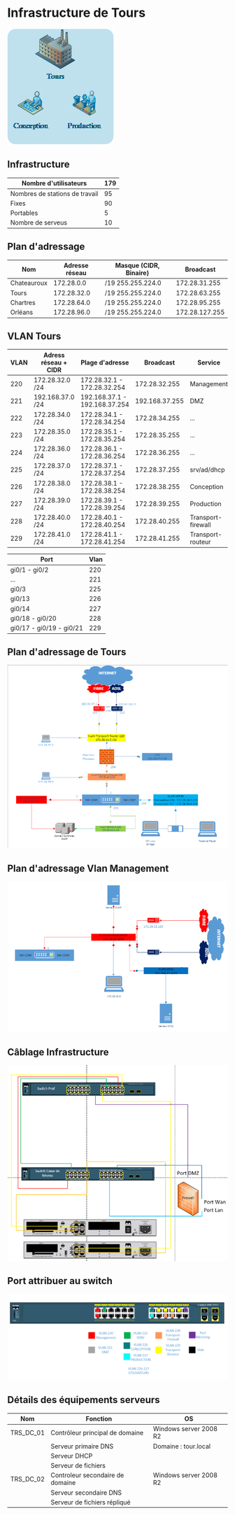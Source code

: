 # **Infrastructure de Tours**

![Plan d'adressage](img/tours.png)

## Infrastructure

| Nombre d'utilisateurs | 179 |
|-|-|
| Nombres de stations de travail | 95 |
| Fixes | 90 |
| Portables | 5 |
| Nombre de serveus | 10 |

## Plan d'adressage

| Nom | Adresse réseau | Masque (CIDR, Binaire) | Broadcast |
|-|-|-|-|
| Chateauroux | 172.28.0.0 | /19 255.255.224.0 | 172.28.31.255 |
| Tours | 172.28.32.0 | /19 255.255.224.0 | 172.28.63.255 |
| Chartres | 172.28.64.0 | /19 255.255.224.0 | 172.28.95.255 |
| Orléans | 172.28.96.0 | /19 255.255.224.0 | 172.28.127.255 |

##  VLAN Tours

| VLAN | Adress réseau + CIDR | Plage d'adresse | Broadcast | Service | 
|-|-|-|-|-|
| 220 | 172.28.32.0 /24 | 172.28.32.1 - 172.28.32.254 | 172.28.32.255 | Management |
| 221 | 192.168.37.0 /24 | 192.168.37.1 - 192.168.37.254 | 192.168.37.255 | DMZ |
| 222 | 172.28.34.0 /24 | 172.28.34.1 - 172.28.34.254 | 172.28.34.255 | ... |
| 223 | 172.28.35.0 /24 | 172.28.35.1 - 172.28.35.254 | 172.28.35.255 | ... |
| 224 | 172.28.36.0 /24 | 172.28.36.1 - 172.28.36.254 | 172.28.36.255 | ... |
| 225 | 172.28.37.0 /24 | 172.28.37.1 - 172.28.37.254 | 172.28.37.255 | srv/ad/dhcp |
| 226 | 172.28.38.0 /24 | 172.28.38.1 - 172.28.38.254 | 172.28.38.255 | Conception | 
| 227 | 172.28.39.0 /24 | 172.28.39.1 - 172.28.39.254 | 172.28.39.255 | Production |
| 228 | 172.28.40.0 /24 | 172.28.40.1 - 172.28.40.254 | 172.28.40.255 | Transport-firewall |
| 229 | 172.28.41.0 /24 | 172.28.41.1 - 172.28.41.254 | 172.28.41.255 | Transport-routeur |

| Port | Vlan |
|-|-|
| gi0/1 - gi0/2 | 220 |
| ... | 221 |
| gi0/3 | 225 |
| gi0/13 | 226 |
| gi0/14 | 227 |
| gi0/18 - gi0/20 | 228 |
| gi0/17 - gi0/19 - gi0/21 | 229 |


## Plan d'adressage de Tours

![Plan d'adressage](img/schema-reseau.png)

## Plan d'adressage Vlan Management

![Plan d'adressage vlan Management](img/Vlan-Management.png)

## Câblage Infrastructure

![Cablage infrastructure](img/cablage_infra.png)

## Port attribuer au switch

![Switch Coeur de Réseaux](img/SW-coeur-reseaux.png)

## Détails des équipements serveurs

| Nom | Fonction | OS |
|-|-|-|
| TRS_DC_01 | Contrôleur principal de domaine | Windows server 2008 R2 |
| | Serveur primaire DNS | Domaine : tour.local |
| | Serveur DHCP | |
| | Serveur de fichiers | |
| TRS_DC_02 | Controleur secondaire de domaine | Windows server 2008 R2 |
| | Serveur secondaire DNS | |
| | Serveur de fichiers répliqué | |

